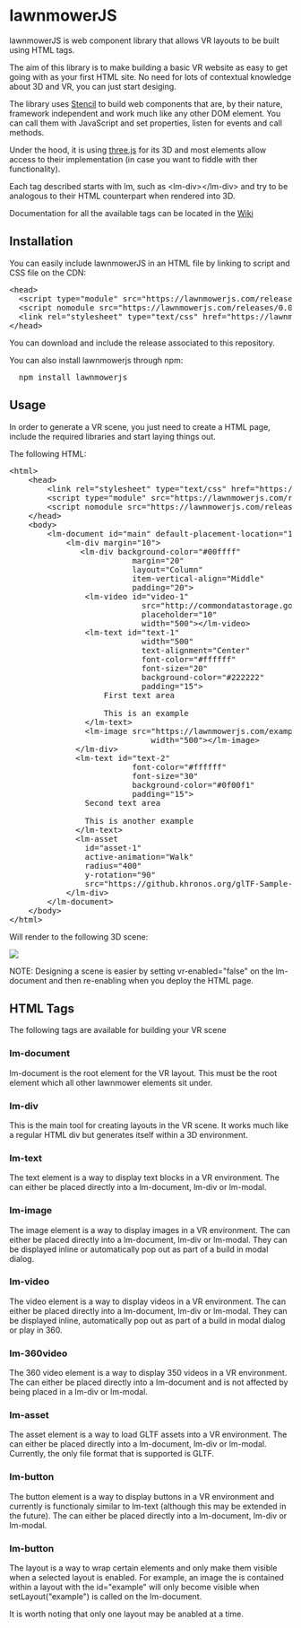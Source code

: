 # lawnmowerJS
lawnmowerJS is web component library that allows VR layouts to be built using HTML tags.

The aim of this library is to make building a basic VR website as easy to get going with as your first HTML site. No need for lots of contextual knowledge about 3D and VR, you can just start desiging.

The library uses <a href="https://stenciljs.com">Stencil</a> to build web components that are, by their nature, framework independent and work much like any other DOM element. You can call them with JavaScript and set properties, listen for events and call methods.

Under the hood, it is using <a href="https://threejs.org">three.js</a> for its 3D and most elements allow access to their implementation (in case you want to fiddle with ther functionality).

Each tag described starts with lm, such as &lt;lm-div&gt;&lt;/lm-div&gt; and try to be analogous to their HTML counterpart when rendered into 3D.

Documentation for all the available tags can be located in the <a href="https://github.com/gmarland/lawnmower/wiki" target="_blank">Wiki</a>

## Installation

You can easily include lawnmowerJS in an HTML file by linking to script and CSS file on the CDN:

<pre>
&lt;head&gt;
  &lt;script type="module" src="https://lawnmowerjs.com/releases/0.0.1/lawnmower.esm.js"&gt;&lt;/script&gt;
  &lt;script nomodule src="https://lawnmowerjs.com/releases/0.0.1/lawnmower.js"&gt;&lt;/script&gt;
  &lt;link rel="stylesheet" type="text/css" href="https://lawnmowerjs.com/releases/0.0.1/lawnmower.css"&gt;&lt;/link&gt;
&lt;/head&gt;
</pre>

You can download and include the release associated to this repository.

You can also install lawnmowerjs through npm:

<pre>
  npm install lawnmowerjs
</pre>


## Usage

In order to generate a VR scene, you just need to create a HTML page, include the required libraries and start laying things out.

The following HTML:

<pre>&lt;html&gt;
    &lt;head&gt;
        &lt;link rel="stylesheet" type="text/css" href="https://lawnmowerjs.com/releases/0.0.1/lawnmower.css"&gt;&lt;/link&gt;
        &lt;script type="module" src="https://lawnmowerjs.com/releases/0.0.1/lawnmower.esm.js"&gt;&lt;/script&gt;
        &lt;script nomodule src="https://lawnmowerjs.com/releases/0.0.1/lawnmower.js"&gt;&lt;/script&gt;
    &lt;/head&gt;
    &lt;body&gt;
        &lt;lm-document id="main" default-placement-location="1000"&gt;
            &lt;lm-div margin="10"&gt;
               &lt;lm-div background-color="#00ffff" 
                          margin="20" 
                          layout="Column" 
                          item-vertical-align="Middle" 
                          padding="20"&gt;
                &lt;lm-video id="video-1"
                            src="http://commondatastorage.googleapis.com/gtv-videos-bucket/sample/BigBuckBunny.mp4" 
                            placeholder="10"
                            width="500"&gt;&lt;/lm-video&gt;
                &lt;lm-text id="text-1" 
                            width="500" 
                            text-alignment="Center" 
                            font-color="#ffffff" 
                            font-size="20" 
                            background-color="#222222" 
                            padding="15"&gt;
                    First text area
      
                    This is an example
                &lt;/lm-text&gt;  
                &lt;lm-image src="https://lawnmowerjs.com/examples/gwenny.jpg" 
                              width="500"&gt;&lt;/lm-image&gt;
              &lt;/lm-div&gt;
              &lt;lm-text id="text-2" 
                          font-color="#ffffff" 
                          font-size="30" 
                          background-color="#0f00f1" 
                          padding="15"&gt;
                Second text area
      
                This is another example
              &lt;/lm-text&gt;  
              &lt;lm-asset 
                id="asset-1"
                active-animation="Walk"
                radius="400" 
                y-rotation="90"
                src="https://github.khronos.org/glTF-Sample-Viewer-Release/assets/models/2.0/Fox/glTF/Fox.gltf"&gt;&lt;/lm-asset&gt;
            &lt;/lm-div&gt;
        &lt;/lm-document&gt;
    &lt;/body&gt;
&lt;/html&gt;
</pre>

Will render to the following 3D scene:

<img src="https://lawnmowerjs.com/examples/ExampleSS.png" />

NOTE: Designing a scene is easier by setting vr-enabled="false" on the lm-document and then re-enabling when you deploy the HTML page.


## HTML Tags

The following tags are available for building your VR scene

### lm-document
lm-document is the root element for the VR layout. This must be the root element which all other lawnmower elements sit under.

### lm-div
This is the main tool for creating layouts in the VR scene. It works much like a regular HTML div but generates itself within a 3D environment.

### lm-text
The text element is a way to display text blocks in a VR environment. The can either be placed directly into a lm-document, lm-div or lm-modal.

### lm-image
The image element is a way to display images in a VR environment. The can either be placed directly into a lm-document, lm-div or lm-modal. They can be displayed inline or automatically pop out as part of a build in modal dialog.

### lm-video
The video element is a way to display videos in a VR environment. The can either be placed directly into a lm-document, lm-div or lm-modal. They can be displayed inline, automatically pop out as part of a build in modal dialog or play in 360.

### lm-360video
The 360 video element is a way to display 350 videos in a VR environment. The can either be placed directly into a lm-document and is not affected by being placed in a lm-div or lm-modal.

### lm-asset
The asset element is a way to load GLTF assets into a VR environment. The can either be placed directly into a lm-document, lm-div or lm-modal. Currently, the only file format that is supported is GLTF.

### lm-button
The button element is a way to display buttons in a VR environment and currently is functionaly similar to lm-text (although this may be extended in the future). The can either be placed directly into a lm-document, lm-div or lm-modal.

### lm-button
The layout is a way to wrap certain elements and only make them visible when a selected layout is enabled. For example, an image the is contained within a layout with the id="example" will only become visible when setLayout("example") is called on the lm-document.

It is worth noting that only one layout may be anabled at a time.

